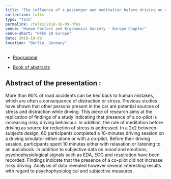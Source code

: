 ```yaml
---
title: "The influence of a passenger and meditation before driving on driving behaviour and emotions – a simulator study"
collection: talks
type: "Talk"
permalink: /talks/2018-10-09-hfes
venue: "Human Factors and Ergonomics Society - Europe Chapter"
venue-short: "HFES 18 Europe"
date: 2018-10-09
location: "Berlin, Germany"
---
```


* [Programme](https://qmeteier.github.io/files/Programme2018_HFES.pdf)

* [Book of abstracts](https://qmeteier.github.io/files/AbstractsBerlin2018.pdf)

## Abstract of the presentation :

More than 90% of road accidents can be tied back to human mistakes, which are often a consequence of distraction or stress. Previous studies have shown that other persons present in the car are potential sources of stress and distraction while driving. This piece of research aims at the replication of findings of a study indicating that presence of a co-pilot is increasing risky driving behaviour. In addition, the role of meditation before driving as source for reduction of stress is addressed. In a 2x2 between-subjects design, 60 participants completed a 10-minutes driving session on a driving simulator either alone or with a co-pilot. Before their driving session, participants spent 10 minutes either with relaxation or listening to an audiobook. In addition to subjective data on mood and emotions, psychophysiological signals such as EDA, ECG and respiration have been recorded. Findings indicate that the presence of a co-pilot did not increase risky driving. Analysis of data revealed however several interesting results with regard to psychophysiological and subjective measures.
